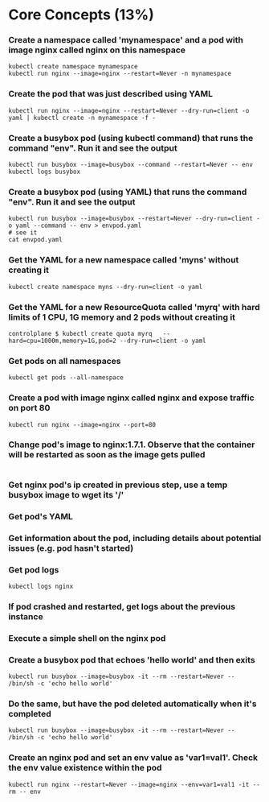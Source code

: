 # Core Concepts (13%)

### Create a namespace called 'mynamespace' and a pod with image nginx called nginx on this namespace
```
kubectl create namespace mynamespace
kubectl run nginx --image=nginx --restart=Never -n mynamespace
```
### Create the pod that was just described using YAML
```
kubectl run nginx --image=nginx --restart=Never --dry-run=client -o yaml | kubectl create -n mynamespace -f -
```
### Create a busybox pod (using kubectl command) that runs the command "env". Run it and see the output
```
kubectl run busybox --image=busybox --command --restart=Never -- env
kubectl logs busybox

```

### Create a busybox pod (using YAML) that runs the command "env". Run it and see the output
```
kubectl run busybox --image=busybox --restart=Never --dry-run=client -o yaml --command -- env > envpod.yaml
# see it
cat envpod.yaml
```
### Get the YAML for a new namespace called 'myns' without creating it
```
kubectl create namespace myns --dry-run=client -o yaml
```
### Get the YAML for a new ResourceQuota called 'myrq' with hard limits of 1 CPU, 1G memory and 2 pods without creating it
```
controlplane $ kubectl create quota myrq   --hard=cpu=1000m,memory=1G,pod=2 --dry-run=client -o yaml
```
### Get pods on all namespaces
```
kubectl get pods --all-namespace
```
### Create a pod with image nginx called nginx and expose traffic on port 80
```
kubectl run nginx --image=nginx --port=80

```

### Change pod's image to nginx:1.7.1. Observe that the container will be restarted as soon as the image gets pulled
```

```
### Get nginx pod's ip created in previous step, use a temp busybox image to wget its '/'
### Get pod's YAML
### Get information about the pod, including details about potential issues (e.g. pod hasn't started)
### Get pod logs
```
kubectl logs nginx
```

### If pod crashed and restarted, get logs about the previous instance
### Execute a simple shell on the nginx pod
### Create a busybox pod that echoes 'hello world' and then exits
```
kubectl run busybox --image=busybox -it --rm --restart=Never -- /bin/sh -c 'echo hello world'

```
### Do the same, but have the pod deleted automatically when it's completed
```
kubectl run busybox --image=busybox -it --rm --restart=Never -- /bin/sh -c 'echo hello world'

```
### Create an nginx pod and set an env value as 'var1=val1'. Check the env value existence within the pod
```
kubectl run nginx --restart=Never --image=nginx --env=var1=val1 -it --rm -- env

```
